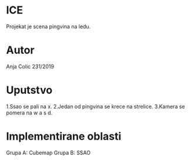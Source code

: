# ICE
Projekat je scena pingvina na ledu.

# Autor
Anja Colic 231/2019

# Uputstvo
1.Ssao se pali na x.
2.Jedan od pingvina se krece na strelice.
3.Kamera se pomera na w a s d.

# Implementirane oblasti
Grupa A: Cubemap
Grupa B: SSAO
